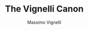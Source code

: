 ---
title: "The Vignelli Canon"
subtitle: ""
description: ""
layout: book
author: Massimo Vignelli
started: 2017-02-15
read: 2017-02-15
status: read
rating: 5
color: 
cover: 
pages: 110
link: 
---